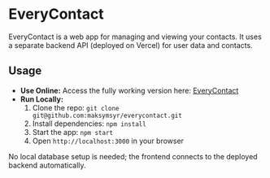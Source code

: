 # EveryContact

EveryContact is a web app for managing and viewing your contacts. It uses a separate backend API (deployed on Vercel) for user data and contacts.

## Usage

- **Use Online:** Access the fully working version here: [EveryContact](https://<your-vercel-deployment-url>)
- **Run Locally:**  
  1. Clone the repo: `git clone git@github.com:maksymsyr/everycontact.git`  
  2. Install dependencies: `npm install`  
  3. Start the app: `npm start`  
  4. Open `http://localhost:3000` in your browser  

No local database setup is needed; the frontend connects to the deployed backend automatically.
